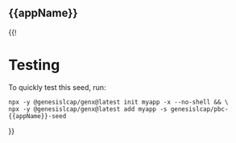 ## {{appName}}

{{!

# Testing

To quickly test this seed, run:

```
npx -y @genesislcap/genx@latest init myapp -x --no-shell && \
npx -y @genesislcap/genx@latest add myapp -s genesislcap/pbc-{{appName}}-seed 
```
}}
